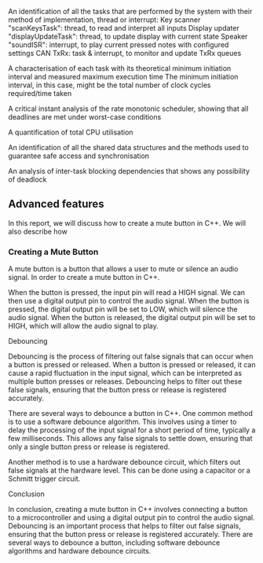 An identification of all the tasks that are performed by the system with their method of implementation, thread or interrupt:
Key scanner "scanKeysTask": thread, to read and interpret all inputs
Display updater "displayUpdateTask": thread, to update display with current state
Speaker "soundISR": interrupt, to play current pressed notes with configured settings
CAN TxRx: task & interrupt, to monitor and update TxRx queues

A characterisation of each task with its theoretical minimum initiation interval and measured maximum execution time
The minimum initiation interval, in this case, might be the total number of clock cycles required/time taken

A critical instant analysis of the rate monotonic scheduler, showing that all deadlines are met under worst-case conditions

A quantification of total CPU utilisation

An identification of all the shared data structures and the methods used to guarantee safe access and synchronisation

An analysis of inter-task blocking dependencies that shows any possibility of deadlock

## Advanced features

In this report, we will discuss how to create a mute button in C++. We will also describe how

### Creating a Mute Button

A mute button is a button that allows a user to mute or silence an audio signal. In order to create a mute button in C++.

When the button is pressed, the input pin will read a HIGH signal. We can then use a digital output pin to control the audio signal. When the button is pressed, the digital output pin will be set to LOW, which will silence the audio signal. When the button is released, the digital output pin will be set to HIGH, which will allow the audio signal to play.

Debouncing

Debouncing is the process of filtering out false signals that can occur when a button is pressed or released. When a button is pressed or released, it can cause a rapid fluctuation in the input signal, which can be interpreted as multiple button presses or releases. Debouncing helps to filter out these false signals, ensuring that the button press or release is registered accurately.

There are several ways to debounce a button in C++. One common method is to use a software debounce algorithm. This involves using a timer to delay the processing of the input signal for a short period of time, typically a few milliseconds. This allows any false signals to settle down, ensuring that only a single button press or release is registered.

Another method is to use a hardware debounce circuit, which filters out false signals at the hardware level. This can be done using a capacitor or a Schmitt trigger circuit.

Conclusion

In conclusion, creating a mute button in C++ involves connecting a button to a microcontroller and using a digital output pin to control the audio signal. Debouncing is an important process that helps to filter out false signals, ensuring that the button press or release is registered accurately. There are several ways to debounce a button, including software debounce algorithms and hardware debounce circuits.
